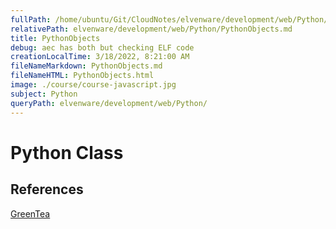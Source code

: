 ```yaml
---
fullPath: /home/ubuntu/Git/CloudNotes/elvenware/development/web/Python/PythonObjects.md
relativePath: elvenware/development/web/Python/PythonObjects.md
title: PythonObjects
debug: aec has both but checking ELF code
creationLocalTime: 3/18/2022, 8:21:00 AM
fileNameMarkdown: PythonObjects.md
fileNameHTML: PythonObjects.html
image: ./course/course-javascript.jpg
subject: Python
queryPath: elvenware/development/web/Python/
---
```


<!-- toc -->
<!-- tocstop -->

Python Class
============

References
----------

[GreenTea](http://www.greenteapress.com/thinkpython/html/thinkpython016.html)

